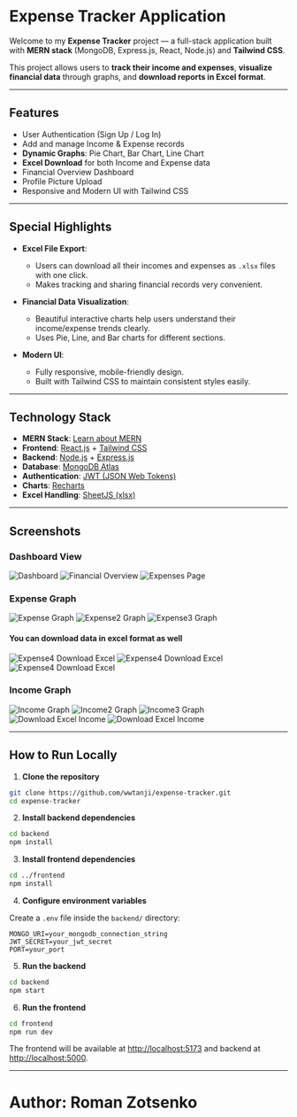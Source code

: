 # **Expense Tracker Application**

Welcome to my **Expense Tracker** project — a full-stack application built with **MERN stack** (MongoDB, Express.js, React, Node.js) and **Tailwind CSS**.

This project allows users to **track their income and expenses**, **visualize financial data** through graphs, and **download reports in Excel format**.

---

## Features

- User Authentication (Sign Up / Log In)
- Add and manage Income & Expense records
- **Dynamic Graphs**: Pie Chart, Bar Chart, Line Chart
- **Excel Download** for both Income and Expense data
- Financial Overview Dashboard
- Profile Picture Upload
- Responsive and Modern UI with Tailwind CSS

---

## Special Highlights

- **Excel File Export**:
  - Users can download all their incomes and expenses as `.xlsx` files with one click.
  - Makes tracking and sharing financial records very convenient.

- **Financial Data Visualization**:
  - Beautiful interactive charts help users understand their income/expense trends clearly.
  - Uses Pie, Line, and Bar charts for different sections.

- **Modern UI**:
  - Fully responsive, mobile-friendly design.
  - Built with Tailwind CSS to maintain consistent styles easily.

---

## Technology Stack

- **MERN Stack**: [Learn about MERN](https://www.mongodb.com/mern-stack)
- **Frontend**: [React.js](https://react.dev/) + [Tailwind CSS](https://tailwindcss.com/)
- **Backend**: [Node.js](https://nodejs.org/) + [Express.js](https://expressjs.com/)
- **Database**: [MongoDB Atlas](https://www.mongodb.com/atlas/database)
- **Authentication**: [JWT (JSON Web Tokens)](https://jwt.io/)
- **Charts**: [Recharts](https://recharts.org/en-US/)
- **Excel Handling**: [SheetJS (xlsx)](https://sheetjs.com/)

---

## Screenshots

### Dashboard View

![Dashboard](./readme/1.png)
![Financial Overview](./readme/2.png)
![Expenses Page](./readme/3.png)

### Expense Graph
![Expense Graph](./readme/4.png)
![Expense2 Graph](./readme/14.png)
![Expense3 Graph](./readme/15.png)

#### You can download data in excel format as well
![Expense4 Download Excel](./readme/6.png)
![Expense4 Download Excel](./readme/7.png)
![Expense4 Download Excel](./readme/8.png)

### Income Graph
![Income Graph](./readme/11.png)
![Income2 Graph](./readme/13.png)
![Income3 Graph](./readme/16.png)
![Download Excel Income](./readme/9.png)
![Download Excel Income](./readme/10.png)

---

## How to Run Locally

1. **Clone the repository**

```bash
git clone https://github.com/wwtanji/expense-tracker.git
cd expense-tracker
```

2. **Install backend dependencies**

```bash
cd backend
npm install
```

3. **Install frontend dependencies**

```bash
cd ../frontend
npm install
```

4. **Configure environment variables**

Create a `.env` file inside the `backend/` directory:

```env
MONGO_URI=your_mongodb_connection_string
JWT_SECRET=your_jwt_secret
PORT=your_port
```

5. **Run the backend**

```bash
cd backend
npm start
```

6. **Run the frontend**

```bash
cd frontend
npm run dev
```

The frontend will be available at [http://localhost:5173](http://localhost:5173) and backend at [http://localhost:5000](http://localhost:5000).

---

# Author: Roman Zotsenko
